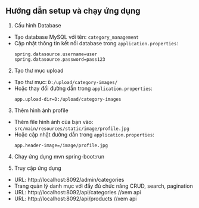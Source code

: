 ## Hướng dẫn setup và chạy ứng dụng

1. Cấu hình Database
- Tạo database MySQL với tên: `category_management`
- Cập nhật thông tin kết nối database trong `application.properties`:
  ```properties
  spring.datasource.username=user
  spring.datasource.password=pass123
  ```

2. Tạo thư mục upload
- Tạo thư mục: `D:/upload/category-images/`
- Hoặc thay đổi đường dẫn trong `application.properties`:
  ```properties
  app.upload-dir=D:/upload/category-images
  ```

3. Thêm hình ảnh profile
- Thêm file hình ảnh của bạn vào: `src/main/resources/static/image/profile.jpg`
- Hoặc cập nhật đường dẫn trong `application.properties`:
  ```properties
  app.header-image=/image/profile.jpg
  ```

4. Chạy ứng dụng
mvn spring-boot:run


5. Truy cập ứng dụng
- URL: http://localhost:8092/admin/categories
- Trang quản lý danh mục với đầy đủ chức năng CRUD, search, pagination
- URL: http://localhost:8092/api/categories //xem api
- URL: http://localhost:8092/api/products //xem api
